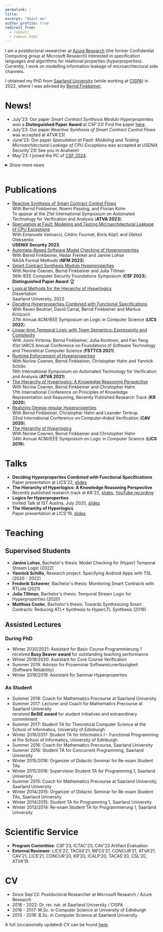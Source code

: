 ```yaml
---
permalink: /
title: 
excerpt: "About me"
author_profile: true
redirect_from: 
  - /about/
  - /about.html
---
```


I am a postdoctoral researcher at [Azure Research](https://www.microsoft.com/en-us/research/group/azure-research/) (the former Confidential Computing group at Microsoft Research) interested in specification languages and algorithms for relational properties (hyperproperties). Currently, I work on modelling information leakage of microarchtectural side channels.

I obtained my PhD from [Saarland University](https://saarland-informatics-campus.de) (while working at [CISPA](https://cispa.de/en)) in 2022, where I was advised by [Bernd Finkbeiner](https://www.react.uni-saarland.de/people/finkbeiner.html).


# News!

* July'23: Our paper *Smart Contract Synthesis Modulo Hyperproperties* won a **Distinguished Paper Award** at CSF'23! Find the paper [here](https://arxiv.org/pdf/2208.07180.pdf).
* July'23: Our paper *Reactive Synthesis of Smart Contract Control Flows* was accepted at ATVA'23!
* June'23: Our paper *Speculation at Fault: Modeling and Testing Microarchitectural Leakage of CPU Exceptions* was accepted at USENIX Security'23! See you in Anaheim!
* May'23: I joined the PC of [CSF 2024](https://csf2024.ieee-security.org/index.html).

<details>
<summary>Show more news</summary>
  <ul>
    <li>March'23: Our paper <i>Automata-Based Software Model Checking of Hyperproperties</i> has been accepted at NFM'23. This work builds on Janine Lohse's Bachelor's thesis supervised by Hadar Frenkel and myself. </li>
    <li> Feb'23: I joined the PC of <a href="https://ictac2023.compsust.utec.edu.pe">ICTAC 2023</a>.</li>
    <li> Feb'23: My PhD thesis is now available <a href="https://janahofmann.github.io/files/dissertation_jana_hofmann.pdf">here</a>.</li>
    <li> Dec'22: I successfully defended my Ph.D. thesis!</li>
    <li> Sep'22: I joined the <a href="https://www.microsoft.com/en-us/research/group/confidential-computing/">Confidential Computing Group</a> at Microsoft Research.</li>
  </ul>
</details>
<br>

# Publications
* [Reactive Synthesis of Smart Contract Control Flows](https://arxiv.org/pdf/2205.06039.pdf)<br>
  With Bernd Finkbeiner, Noemi Passing, and Florian Kohn<br>
  To appear at the 21st International Symposium on Automated Technology for Verification and Analysis (**ATVA 2023**).
* [Speculation at Fault: Modeling and Testing Microarchitectural Leakage of CPU Exceptions](https://www.usenix.org/system/files/usenixsecurity23-hofmann.pdf)<br>
  With Emanuele Vannacci, Cédric Fournet, Boris Köpf, and Oleksii Oleksenko<br>
  **USENIX Security 2023**.
* [Automata-Based Software Model Checking of Hyperproperties](https://arxiv.org/pdf/2303.14796.pdf)<br>
  With Bernd Finkbeiner, Hadar Frenkel and Janine Lohse<br>
  NASA Formal Methods (**NFM 2023**).
* [Smart Contract Synthesis Modulo Hyperproperties](https://arxiv.org/pdf/2208.07180.pdf)<br>
  With Norine Coenen, Bernd Finkbeiner and Julia Tillman<br>
  36th IEEE Computer Security Foundations Symposium (**CSF 2023**).<br>
  **Distinguished Paper Award** :trophy:
* [Logical Methods for the Hierarchy of Hyperlogics](http://janahofmann.github.io/files/dissertation_jana_hofmann.pdf)<br>
  Dissertation<br>
  Saarland University, 2022
* [Deciding Hyperproperties Combined with Functional Specifications](https://arxiv.org/pdf/2205.15138.pdf)<br>
  With Raven Beutner, David Carral, Bernd Finkbeiner and Markus Krötzsch<br>
  37th Annual ACM/IEEE Symposium on Logic in Computer Science (**LICS 2022**).
* [Linear-time Temporal Logic with Team Semantics: Expressivity and Complexity](https://arxiv.org/pdf/2010.03311.pdf)<br>
  With Jonni Virtema, Bernd Finkbeiner, Juha Kontinen, and Fan Yang<br>
  41st IARCS Annual Conference on Foundations of Software Technology and Theoretical Computer Science (**FSTTCS 2021**).
* [Runtime Enforcement of Hyperproperties](https://arxiv.org/pdf/2203.04146.pdf)<br>
  With Norine Coenen, Bernd Finkbeiner, Christopher Hahn and Yannick Schillo<br>
  19th International Symposium on Automated Technology for Verification and Analysis (**ATVA 2021**).
* [The Hierarchy of Hyperlogics: A Knowledge Reasoning Perspective](https://www.react.uni-saarland.de/publications/CFHH20.pdf)<br>
  With Norine Coenen, Bernd Finkbeiner and Christopher Hahn<br>
  17th International Conference on Principles of Knowledge Representation and Reasoning, Recently Published Research Track (**KR 2020**).
* [Realizing Omega-regular Hyperproperties](https://arxiv.org/pdf/2101.07161.pdf)<br>
  With Bernd Finkbeiner, Christopher Hahn and Leander Tentrup<br>
  32nd International Conference on Computer-Aided Verification (**CAV 2020**).
* [The Hierarchy of Hyperlogics](https://arxiv.org/pdf/2005.05934.pdf)<br>
  With Norine Coenen, Bernd Finkbeiner and Christopher Hahn<br>
  34th Annual ACM/IEEE Symposium on Logic in Computer Science (**LICS 2019**).

# Talks

* **Deciding Hyperproperties Combined with Functional Specifications**<br>
  Paper presentation at LICS'22, [slides](http://janahofmann.github.io/files/talk_LICS2022.pdf)
* **The Hierarchy of Hyperlogics: A Knowledge Reasoning Perspective**<br>
  Recently published research track at KR'22, [slides](http://janahofmann.github.io/files/talk_KR2020.pdf), [YouTube recording](https://www.youtube.com/watch?v=6RvgBaWC374)
* **Logics for Hyperproperties**<br>
  Invited Talk at IST Austria, July 2020, [slides](http://janahofmann.github.io/files/talk_ISTAustria.pdf)
* **The Hierarchy of Hyperlogics**<br>
  Paper presentation at LICS'19, [slides](http://janahofmann.github.io/files/talk_LICS2019.pdf)


# Teaching
## Supervised Students
* **Janine Lohse**, Bachelor's thesis: Model Checking for (Hyper) Temporal Stream Logic (2022)
* **Yannick Schillo**, Research project: Specifying Android Apps with TSL (2020 - 2022)
* **Frederik Scheerer**, Bachelor's thesis: Monitoring Smart Contracts with RTLola (2021)
* **Julia Tillman**, Bachelor's thesis: Temporal Stream Logic for Hyperproperties (2020)
* **Matthias Cosler**, Bachelor's thesis: Towards Synthesizing Smart Contracts: Reducing ATL* Synthesis to HyperLTL Synthesis (2019)

## Assisted Lectures
### During PhD
* Winter 2020/2021:	Assistant for Basic Course Programmierung 1<br>
  received **Busy Beaver award** for outstanding teaching performance
* Winter 2019/2020:	Assistant for Core Course Verification
* Summer 2019: Advisor for Proseminar Softwarezuverlässigkeit (Software Reliability)
* Winter 2018/2019:	Assistant for Seminar Hyperproperties

### As Student
* Summer 2018: Coach for Mathematics Precourse at Saarland University
* Summer 2017:	Lecturer and Coach for Mathematics Precourse at Saarland University<br>
  received **BeStE award** for student initiatives and extraordinary commitment
* Summer 2017:	Student TA for Theoretical Computer Science at the School of Informatics, University of Edinburgh
* Winter 2016/2017:	Student TA for Informatics I – Functional Programming at the School of Informatics, University of Edinburgh
* Summer 2016: Coach for Mathematics Precourse, Saarland University
* Summer 2016: Student TA for Concurrent Programming, Saarland University
* Winter 2015/2016:	Organizer of Didactic Seminar for Re-exam Student TAs
* Winter 2015/2016:	Supervision Student TA for Programming 1, Saarland University
* Summer 2015: Coach for Mathematics Precourse at Saarland University, Saarland University
* Winter 2014/2015:	Organizer of Didactic Seminar for Re-exam Student TAs, Saarland University
* Winter 2014/2015:	Student TA for Programming 1, Saarland University
* Winter 2013/2014:	Re-exam Student TA for Programmierung 1, Saarland University

# Scientific Service
* **Program Committee**: CSF'23, ICTAC'23, CAV'22 Artifact Evaluation
* **External Reviewer**: LICS’22, TACAS’21, MFCS’21, CONCUR’21, ATVA’21, CAV’21, LICS’21, CONCUR’20, KR’20, ICALP’20, TACAS’20, CSL’20, ATVA’19

# CV
* Since Sep'22: Postdoctoral Researcher at Microsoft Research / Azure Research
* 2018 - 2022: Dr. rer. nat. at Saarland University / CISPA
* 2016 - 2017: M.Sc. in Computer Science at University of Edinburgh
* 2013 - 2016: B.Sc. in Computer Science at Saarland University 

A full (occasionally updated) CV can be found [here](http://janahofmann.github.io/files/cv_jana_hofmann.pdf).